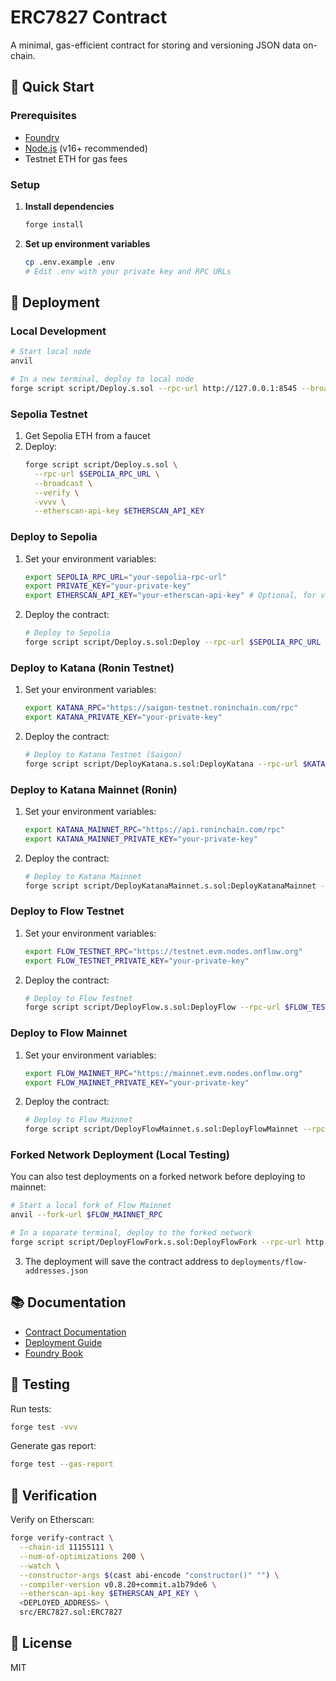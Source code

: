 # ERC7827 Contract

A minimal, gas-efficient contract for storing and versioning JSON data on-chain.

## 🚀 Quick Start

### Prerequisites
- [Foundry](https://book.getfoundry.sh/getting-started/installation)
- [Node.js](https://nodejs.org/) (v16+ recommended)
- Testnet ETH for gas fees

### Setup

1. **Install dependencies**
   ```bash
   forge install
   ```

2. **Set up environment variables**
   ```bash
   cp .env.example .env
   # Edit .env with your private key and RPC URLs
   ```

## 🔧 Deployment

### Local Development

```bash
# Start local node
anvil

# In a new terminal, deploy to local node
forge script script/Deploy.s.sol --rpc-url http://127.0.0.1:8545 --broadcast -vvv
```

### Sepolia Testnet

1. Get Sepolia ETH from a faucet
2. Deploy:
   ```bash
   forge script script/Deploy.s.sol \
     --rpc-url $SEPOLIA_RPC_URL \
     --broadcast \
     --verify \
     -vvvv \
     --etherscan-api-key $ETHERSCAN_API_KEY
   ```

### Deploy to Sepolia

1. Set your environment variables:
   ```bash
   export SEPOLIA_RPC_URL="your-sepolia-rpc-url"
   export PRIVATE_KEY="your-private-key"
   export ETHERSCAN_API_KEY="your-etherscan-api-key" # Optional, for verification
   ```

2. Deploy the contract:
   ```bash
   # Deploy to Sepolia
   forge script script/Deploy.s.sol:Deploy --rpc-url $SEPOLIA_RPC_URL --broadcast --verify -vvvv
   ```

### Deploy to Katana (Ronin Testnet)

1. Set your environment variables:
   ```bash
   export KATANA_RPC="https://saigon-testnet.roninchain.com/rpc"
   export KATANA_PRIVATE_KEY="your-private-key"
   ```

2. Deploy the contract:
   ```bash
   # Deploy to Katana Testnet (Saigon)
   forge script script/DeployKatana.s.sol:DeployKatana --rpc-url $KATANA_RPC --broadcast -vvvv
   ```

### Deploy to Katana Mainnet (Ronin)

1. Set your environment variables:
   ```bash
   export KATANA_MAINNET_RPC="https://api.roninchain.com/rpc"
   export KATANA_MAINNET_PRIVATE_KEY="your-private-key"
   ```

2. Deploy the contract:
   ```bash
   # Deploy to Katana Mainnet
   forge script script/DeployKatanaMainnet.s.sol:DeployKatanaMainnet --rpc-url $KATANA_MAINNET_RPC --broadcast -vvvv
   ```

### Deploy to Flow Testnet

1. Set your environment variables:
   ```bash
   export FLOW_TESTNET_RPC="https://testnet.evm.nodes.onflow.org"
   export FLOW_TESTNET_PRIVATE_KEY="your-private-key"
   ```

2. Deploy the contract:
   ```bash
   # Deploy to Flow Testnet
   forge script script/DeployFlow.s.sol:DeployFlow --rpc-url $FLOW_TESTNET_RPC --broadcast -vvvv
   ```

### Deploy to Flow Mainnet

1. Set your environment variables:
   ```bash
   export FLOW_MAINNET_RPC="https://mainnet.evm.nodes.onflow.org"
   export FLOW_MAINNET_PRIVATE_KEY="your-private-key"
   ```

2. Deploy the contract:
   ```bash
   # Deploy to Flow Mainnet
   forge script script/DeployFlowMainnet.s.sol:DeployFlowMainnet --rpc-url $FLOW_MAINNET_RPC --broadcast -vvvv
   ```

### Forked Network Deployment (Local Testing)

You can also test deployments on a forked network before deploying to mainnet:

```bash
# Start a local fork of Flow Mainnet
anvil --fork-url $FLOW_MAINNET_RPC

# In a separate terminal, deploy to the forked network
forge script script/DeployFlowFork.s.sol:DeployFlowFork --rpc-url http://localhost:8545 --broadcast -vvvv
```

3. The deployment will save the contract address to `deployments/flow-addresses.json`

## 📚 Documentation

- [Contract Documentation](./docs/README.md)
- [Deployment Guide](./DEPLOYMENT.md)
- [Foundry Book](https://book.getfoundry.sh/)

## 🧪 Testing

Run tests:
```bash
forge test -vvv
```

Generate gas report:
```bash
forge test --gas-report
```

## 🔄 Verification

Verify on Etherscan:
```bash
forge verify-contract \
  --chain-id 11155111 \
  --num-of-optimizations 200 \
  --watch \
  --constructor-args $(cast abi-encode "constructor()" "") \
  --compiler-version v0.8.20+commit.a1b79de6 \
  --etherscan-api-key $ETHERSCAN_API_KEY \
  <DEPLOYED_ADDRESS> \
  src/ERC7827.sol:ERC7827
```

## 📝 License

MIT

